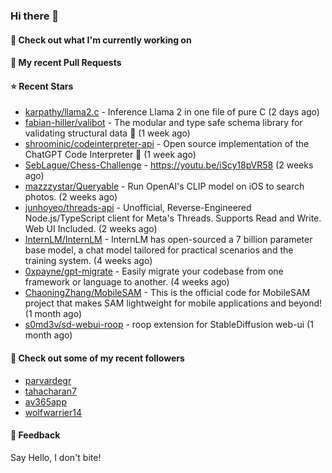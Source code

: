 ### Hi there 👋

#### 👷 Check out what I'm currently working on

#### 🔨 My recent Pull Requests


#### ⭐ Recent Stars

- [karpathy/llama2.c](https://github.com/karpathy/llama2.c) - Inference Llama 2 in one file of pure C (2 days ago)
- [fabian-hiller/valibot](https://github.com/fabian-hiller/valibot) - The modular and type safe schema library for validating structural data 🤖 (1 week ago)
- [shroominic/codeinterpreter-api](https://github.com/shroominic/codeinterpreter-api) - Open source implementation of the ChatGPT Code Interpreter 👾 (1 week ago)
- [SebLague/Chess-Challenge](https://github.com/SebLague/Chess-Challenge) - https://youtu.be/iScy18pVR58 (2 weeks ago)
- [mazzzystar/Queryable](https://github.com/mazzzystar/Queryable) - Run OpenAI&#39;s CLIP model on iOS to search photos. (2 weeks ago)
- [junhoyeo/threads-api](https://github.com/junhoyeo/threads-api) - Unofficial, Reverse-Engineered Node.js/TypeScript client for Meta&#39;s Threads. Supports Read and Write. Web UI Included. (2 weeks ago)
- [InternLM/InternLM](https://github.com/InternLM/InternLM) - InternLM has open-sourced a 7 billion parameter base model, a chat model tailored for practical scenarios and the training system. (4 weeks ago)
- [0xpayne/gpt-migrate](https://github.com/0xpayne/gpt-migrate) - Easily migrate your codebase from one framework or language to another. (4 weeks ago)
- [ChaoningZhang/MobileSAM](https://github.com/ChaoningZhang/MobileSAM) - This is the official code for MobileSAM project that makes SAM lightweight for mobile applications and beyond! (1 month ago)
- [s0md3v/sd-webui-roop](https://github.com/s0md3v/sd-webui-roop) - roop extension for StableDiffusion web-ui (1 month ago)

#### 👯 Check out some of my recent followers

- [parvardegr](https://github.com/parvardegr)
- [tahacharan7](https://github.com/tahacharan7)
- [av365app](https://github.com/av365app)
- [wolfwarrier14](https://github.com/wolfwarrier14)

#### 💬 Feedback

Say Hello, I don't bite!